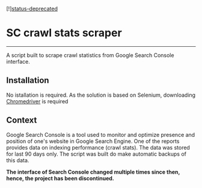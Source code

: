 [!][status-deprecated](https://img.shields.io/badge/status-deprecated-orange)
# SC crawl stats scraper

---------------

A script built to scrape crawl statistics from Google Search Console interface.

## Installation
No istallation is required. As the solution is based on Selenium, downloading 
[Chromedriver](https://chromedriver.storage.googleapis.com/index.html?path=73.0.3683.68/) is required

## Context

Google Search Console is a tool used to monitor and optimize presence and
position of one's website in Google Search Engine.
One of the reports provides data on indexing performance (crawl stats).
The data was stored for last 90 days only. The script was built do make automatic
backups of this data.

**The interface of Search Console changed multiple times since then, hence, the
project has been discontinued.**
